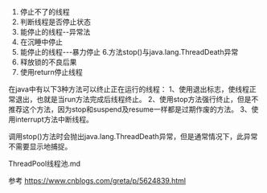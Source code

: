 1. 停止不了的线程
2. 判断线程是否停止状态
3. 能停止的线程--异常法
4. 在沉睡中停止
5. 能停止的线程---暴力停止
6.方法stop()与java.lang.ThreadDeath异常
7. 释放锁的不良后果
8. 使用return停止线程



在java中有以下3种方法可以终止正在运行的线程：
1、使用退出标志，使线程正常退出，也就是当run方法完成后线程终止。
2、使用stop方法强行终止，但是不推荐这个方法，因为stop和suspend及resume一样都是过期作废的方法。
3、使用interrupt方法中断线程。



调用stop()方法时会抛出java.lang.ThreadDeath异常，但是通常情况下，此异常不需要显示地捕捉。



ThreadPool线程池.md




参考
https://www.cnblogs.com/greta/p/5624839.html



